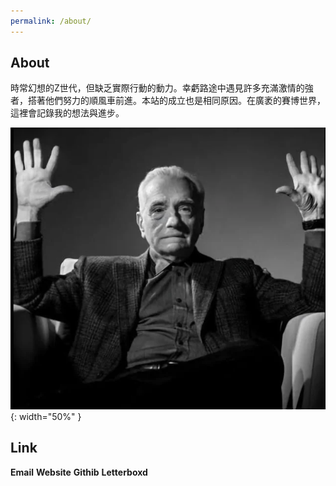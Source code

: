 ```yaml
---
permalink: /about/
---
```


## About

時常幻想的Z世代，但缺乏實際行動的動力。幸虧路途中遇見許多充滿激情的強者，搭著他們努力的順風車前進。本站的成立也是相同原因。在廣袤的賽博世界，這裡會記錄我的想法與進步。

![picture ](/assets/images/miscellaneous/cinema.png ){: width="50%" }

## Link

<a href="daniekuo2077@gmail.com"><i class="fas fa-fw fa-envelope-square"></i></a> **Email**
<a href="https://orangeistoxic.github.io"><i class="fa-solid fa-fw fa-earth-asia"></i></a> **Website**
<a href="https://github.com/orangeistoxic"><i class="fab fa-fw fa-github"></i></a> **Githib**
<a href="https://letterboxd.com/daniokuo/"><i class="fa-brands fa-fw fa-square-letterboxd"></i></a> **Letterboxd**
